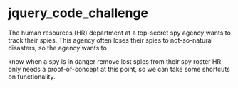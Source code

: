 # jquery_code_challenge

The human resources (HR) department at a top-secret spy agency wants to track their spies. 
This agency often loses their spies to not-so-natural disasters, so the agency wants to

know when a spy is in danger
remove lost spies from their spy roster
HR only needs a proof-of-concept at this point, so we can take some shortcuts on functionality.
